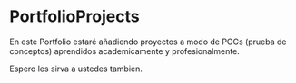 # PortfolioProjects
En este Portfolio estaré añadiendo proyectos a modo de POCs (prueba de conceptos) aprendidos academicamente y profesionalmente.

Espero les sirva a ustedes tambien.
